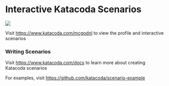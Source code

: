 # Interactive Katacoda Scenarios

[![](http://shields.katacoda.com/katacoda/mcgodnl/count.svg)](https://www.katacoda.com/mcgodnl "Get your profile on Katacoda.com")

Visit https://www.katacoda.com/mcgodnl to view the profile and interactive scenarios

### Writing Scenarios
Visit https://www.katacoda.com/docs to learn more about creating Katacoda scenarios

For examples, visit https://github.com/katacoda/scenario-example
